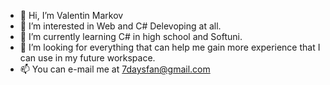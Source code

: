 - 👋 Hi, I’m Valentin Markov
- 👀 I’m interested in Web and C# Delevoping at all.
- 🌱 I’m currently learning C# in high school and Softuni.
- 💞️ I’m looking for everything that can help me gain more experience that I can use in my future workspace.
- 📫 You can e-mail me at 7daysfan@gmail.com

<!---
valyo132/valyo132 is a ✨ special ✨ repository because its `README.md` (this file) appears on your GitHub profile.
You can click the Preview link to take a look at your changes.
--->
